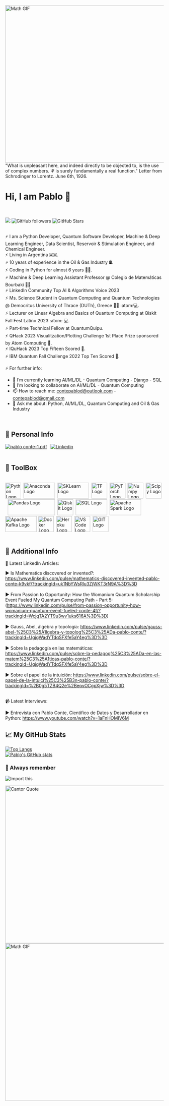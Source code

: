 <!DOCTYPE html>
<html lang="en">
<head>
    <meta charset="UTF-8">
    <meta name="viewport" content="width=device-width, initial-scale=1.0">
    <link rel="stylesheet" href="custom.css"> <!-- Path to your CSS file -->
</head>
<body>
    <div class="content">
  <img src="https://www.thisiscolossal.com/wp-content/uploads/2017/07/wave-1.gif" alt="Math GIF" width="1000" height="500"/>
  <br>
  "What is unpleasant here, and indeed directly to be objected to, is the use of complex numbers. Ψ is surely fundamentally a real function." Letter from Schrodinger to Lorentz. June 6th, 1926.
  <br>
  
  # Hi, I am Pablo 👋
  
  <br>
  
  ![](https://komarev.com/ghpvc/?username=contepablod)
  ![GitHub followers](https://img.shields.io/github/followers/contepablod?style=social)
  ![GitHub Stars](https://img.shields.io/github/stars/contepablod?style=social)
  
  <br>⚡ I am a Python Developer, Quantum Software Developer, Machine & Deep Learning Engineer, Data Scientist, Reservoir & Stimulation Engineer, and Chemical Engineer.
  <br>⚡ Living in Argentina 🇦🇷. 
  <br>⚡ 10 years of experience in the Oil & Gas Industry :oil_drum:.
  <br>⚡ Coding in Python for almost 6 years 👨‍💻.
  <br>⚡ Machine & Deep Learning Assistant Professor @ Colegio de Matemáticas Bourbaki 👨‍🏫
  <br>⚡ LinkedIn Community Top AI & Algorithms Voice 2023
  <br>⚡ Ms. Science Student in Quantum Computing and Quantum Technologies @ Democritus University of Thrace (DUTh), Greece 👨‍🎓 :atom::computer:.
  <br>⚡ Lecturer on Linear Algebra and Basics of Quantum Computing at Qiskit Fall Fest Latino 2023 :atom: :computer:.
  <br>⚡ Part-time Technical Fellow at QuantumQuipu.
  <br>⚡ QHack 2023 Visualitzation/Plotting Challenge 1st Place Prize sponsored by Atom Computing :medal_sports:.
  <br>⚡ IQuHack 2023 Top Fifteen Scored :medal_sports:.
  <br>⚡ IBM Quantum Fall Challenge 2022 Top Ten Scored :medal_sports:.
  
  ⚡ For further info:
  - 🌱 I’m currently learning AI/ML/DL - Quantum Computing - Django - SQL 
  - 👯 I’m looking to collaborate on AI/ML/DL - Quantum Computing
  - 📫 How to reach me: contepablod@outlook.com - contepablod@gmail.com
  - 💬 Ask me about: Python, AI/ML/DL, Quantum Computing and Oil & Gas Industry
  <br>
  
  ## &#x1FAAA; Personal Info
  [![pablo conte-1.pdf](https://img.icons8.com/officel/2x/set-as-resume.png)](https://github.com/contepablod/contepablod/files/15501988/pablo.conte-1.pdf)&nbsp;&nbsp;
  [![Linkedin](https://img.icons8.com/dusk/2x/linkedin.png)](https://www.linkedin.com/in/pablo-conte)
  <br>
  <br>
  
  ## &#x1F9F0; ToolBox
  
  <br><img src="https://cdn.worldvectorlogo.com/logos/python-5.svg" alt="Python Logo" width="50" height="50"/>&nbsp;&nbsp;<img src="https://upload.wikimedia.org/wikipedia/en/c/cd/Anaconda_Logo.png" alt="Anaconda Logo" width="100" height="50"/>&nbsp;&nbsp;<img src="https://upload.wikimedia.org/wikipedia/commons/thumb/0/05/Scikit_learn_logo_small.svg/1920px-Scikit_learn_logo_small.svg.png" alt="SKLearn Logo" width="100" height="50"/>&nbsp;&nbsp;<img src="https://cdn.worldvectorlogo.com/logos/tensorflow-2.svg" alt="TF Logo" width="50" height="50"/>&nbsp;&nbsp;<img src="https://upload.wikimedia.org/wikipedia/commons/thumb/1/10/PyTorch_logo_icon.svg/640px-PyTorch_logo_icon.svg.png" alt="PyTorch Logo" width="50" height="50"/>&nbsp;&nbsp;<img src="https://cdn.worldvectorlogo.com/logos/numpy-1.svg" alt="Numpy Logo" width="50" height="50"/>&nbsp;&nbsp;<img src="https://upload.wikimedia.org/wikipedia/commons/thumb/b/b2/SCIPY_2.svg/250px-SCIPY_2.svg.png" alt="Scipy Logo" width="50" height="50"/>&nbsp;&nbsp;<img src="https://preview.redd.it/c6h7rok9c2v31.jpg?width=960&crop=smart&auto=webp&v=enabled&s=28b62012dbd397ee7b9e11cc310a141957341f78" alt="Pandas Logo" width="150" height="50"/>&nbsp;&nbsp;<img src="https://upload.wikimedia.org/wikipedia/commons/thumb/5/51/Qiskit-Logo.svg/512px-Qiskit-Logo.svg.png" alt="Qiskit Logo" width="50" height="50"/>&nbsp;&nbsp;<img src="https://upload.wikimedia.org/wikipedia/commons/thumb/8/87/Sql_data_base_with_logo.png/800px-Sql_data_base_with_logo.png?20210130181641" alt="SQL Logo" width="100" height="50"/>&nbsp;&nbsp;<img src="https://www.databricks.com/wp-content/uploads/2019/02/spark-white.png" alt="Apache Spark Logo" width="100" height="50"/>&nbsp;<img src="https://encrypted-tbn0.gstatic.com/images?q=tbn:ANd9GcR5V_NJGozQpBOydcFATALeXduFI9ipKUkQrQySaWMcHjyEsIFyhHdsH184j6a6sT_m0DI&usqp=CAU" alt="Apache Kafka Logo" width="100" height="50"/>&nbsp;<img src="https://cdn.worldvectorlogo.com/logos/docker.svg" alt="Docker Logo" width="50" height="50"/>&nbsp;&nbsp;<img src="https://cdn.worldvectorlogo.com/logos/heroku-4.svg" alt="Heroku Logo" width="50" height="50"/>&nbsp;&nbsp;<img src="https://cdn.worldvectorlogo.com/logos/visual-studio-code-1.svg" alt="VS Code Logo" width="50" height="50"/>&nbsp;&nbsp;<img src="https://cdn.worldvectorlogo.com/logos/git-icon.svg" alt="GIT Logo" width="50" height="50"/>
  <br>
  <br>
  
  ## 📝 Additional Info
  📝 Latest LinkedIn Articles:
  
  ▶ Is Mathematics discovered or invented?: https://www.linkedin.com/pulse/mathematics-discovered-invented-pablo-conte-k9vkf/?trackingId=uk1NbYWsRlu3ZjWKT3rN9A%3D%3D
  <br>
  <br> ▶ From Passion to Opportunity: How the Womanium Quantum Scholarship Event Fueled My Quantum Computing Path - Part 5:(https://www.linkedin.com/pulse/from-passion-opportunity-how-womanium-quantum-event-fueled-conte-4f/?trackingId=WcjqTA2YT9u3wv1uks616A%3D%3D)
  <br>
  <br> ▶ Gauss, Abel, álgebra y topología: https://www.linkedin.com/pulse/gauss-abel-%25C3%25A1lgebra-y-topolog%25C3%25ADa-pablo-conte/?trackingId=UgjgWadYTdqSFXfe5aY4eg%3D%3D
  <br>
  <br> ▶ Sobre la pedagogía en las matemáticas: https://www.linkedin.com/pulse/sobre-la-pedagog%25C3%25ADa-en-las-matem%25C3%25A1ticas-pablo-conte/?trackingId=UgjgWadYTdqSFXfe5aY4eg%3D%3D
  <br>
  <br> ▶ Sobre el papel de la intuición: https://www.linkedin.com/pulse/sobre-el-papel-de-la-intuici%25C3%25B3n-pablo-conte/?trackingId=%2B0g5TZB4Q2e%2BepvOCgpXjw%3D%3D
  
  
  <br>📹 Latest Interviews:
  
  ▶  Entrevista con Pablo Conte, Científico de Datos y Desarrollador en Python: https://www.youtube.com/watch?v=1aFnHOMIV6M
  <br>
  
  ## &#x1f4c8; My GitHub Stats
  
  [![Top Langs](https://github-readme-stats.vercel.app/api/top-langs/?username=contepablod&layout=compact&hide=java,html,css&theme=radical)](https://github.com/anuraghazra/github-readme-stats)
  <br>[![Pablo's GitHub stats](https://github-readme-stats.vercel.app/api?username=contepablod&show_icons=true&theme=radical)](https://github.com/anuraghazra/github-readme-stats)
  <br>
  
  ### &#x1F4CC; Always remember
  
  ![Import this](https://user-images.githubusercontent.com/80008587/189157077-c6295841-69a1-4ff4-9f72-655774174ef2.jpg)
  <br>
  
  <img src="https://quotefancy.com/media/wallpaper/3840x2160/2180421-Georg-Cantor-Quote-The-essence-of-mathematics-lies-precisely-in.jpg" alt="Cantor Quote" width="1000" height="500"/>
  <br>
  
  <img src="https://www.thisiscolossal.com/wp-content/uploads/2017/07/wave-5.gif" alt="Math GIF" width="1000" height="500"/>
    </div>
</body>
</html>
